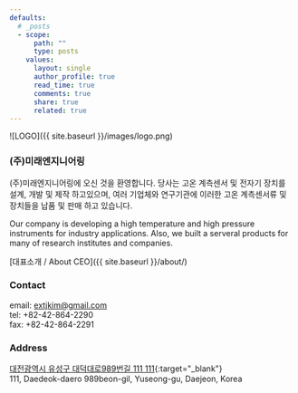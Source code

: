```yaml
---
defaults:
  # _posts
  - scope:
      path: ""
      type: posts
    values:
      layout: single
      author_profile: true
      read_time: true
      comments: true
      share: true
      related: true
---
```


![LOGO]({{ site.baseurl }}/images/logo.png)

### (주)미래엔지니어링

(주)미래엔지니어링에 오신 것을 환영합니다.
당사는 고온 계측센서 및 전자기 장치를 설계, 개발 및 제작 하고있으며, 
여러 기업체와 연구기관에 이러한 고온 계측센서류 및 장치들을 납품 및 판매 하고 있습니다.

Our company is developing a high temperature and high pressure instruments for industry applications. 
Also, we built a serveral products for many of research institutes and companies.

[대표소개 / About CEO]({{ site.baseurl }}/about/)

### Contact

email:	[extjkim@gmail.com](mailto:extjkim@gmail.com)<br>
tel:	+82-42-864-2290<br>
fax:	+82-42-864-2291<br>

### Address
[대전광역시 유성구 대덕대로989번길 111 111](http://map.naver.com/?dlevel=12&lat=36.4255832&lng=127.3749854&query=64yA7KCE6rSR7Jet7IucIOycoOyEseq1rCDrjIDrjZXrjIDroZw5ODnrsojquLggMTEx&type=ADDRESS&tab=1&isDetailAddress=true&isNewAddress=true&rcode=07200131&enc=b64){:target="_blank"}<br>
111, Daedeok-daero 989beon-gil, Yuseong-gu, Daejeon, Korea
